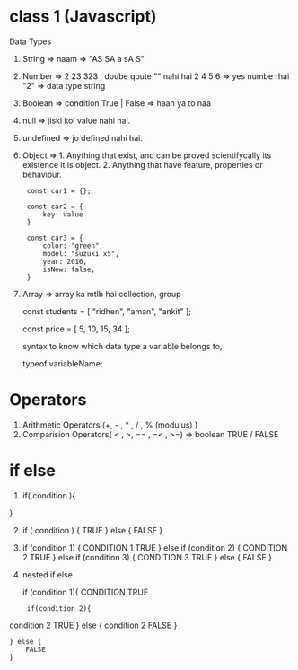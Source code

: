 

# class 1 (Javascript)
Data Types

1. String => naam => "AS SA a sA S"
2. Number => 2 23 323 , doube qoute "" nahi hai
                2 4 5 6 => yes numbe rhai
                "2" => data type string


3. Boolean => condition True | False
        => haan ya to naa

4. null => jiski koi value nahi hai.
5. undefined => jo defined nahi hai.
6. Object => 1. Anything that exist, and can be proved scientifycally its existence it is object.
              2.  Anything that have feature, properties or behaviour.

        const car1 = {};

        const car2 = {
            key: value
        }

        const car3 = {
            color: "green",
            model: "suzuki x5",
            year: 2016,
            isNew: false,
        }


7. Array => array ka mtlb hai collection, group

    const students = [
        "ridhen",
        "aman",
        "ankit"
    ];

    const price = [
        5,
        10,
        15,
        34
    ];

    syntax to know which data type a variable belongs to,

    typeof variableName;

# Operators

1. Arithmetic Operators (+, - , * , / , % (modulus) )
2. Comparision Operators( < , >, == , =< , >=)          => boolean TRUE / FALSE


# if else

1. if( condition ){

}


2. if ( condition ) {
        TRUE
} else {
    FALSE
}

3. if (condition 1) {
    CONDITION 1 TRUE
} else if (condition 2) {
    CONDITION 2 TRUE
} else if (condition 3) {
    CONDITION 3 TRUE
} else {
    FALSE
}

4. nested if else

    if (condition 1){
        CONDITION TRUE

        if(condition 2){
condition 2 TRUE
        } else {
condition 2 FALSE
        }

    } else {
        FALSE
    }